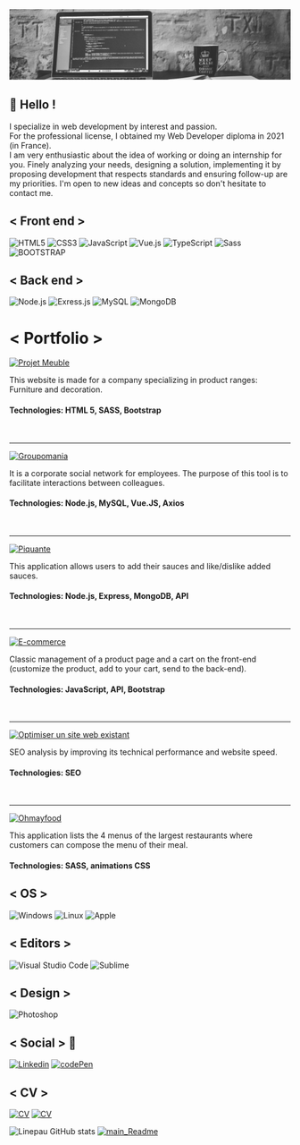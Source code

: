 <img src="main.png">


## 👋 Hello !

<p>
    I specialize in web development by interest and passion.</br>
    For the professional license, I obtained my Web Developer diploma in 2021 (in France).</br>
    I am very enthusiastic about the idea of ​​working or doing an internship for you.
    Finely analyzing your needs, designing a solution, implementing it by proposing development that respects standards and ensuring follow-up are my priorities.
    I'm open to new ideas and concepts so don't hesitate to contact me.
</p>

<h2>< Front end ></h2>

![HTML5](https://img.shields.io/badge/-HTML5-%23E44D27?style=for-the-badge&logo=html5&logoColor=ffffff)
![CSS3](https://img.shields.io/badge/-CSS3-%231572B6?style=for-the-badge&logo=css3)
![JavaScript](https://img.shields.io/badge/JAVASCRIPT-323330?style=for-the-badge&logo=javascript&logoColor=F7DF1E)
![Vue.js](https://img.shields.io/badge/Vue.js-35495E?style=for-the-badge&logo=vue.js&logoColor=4FC08D)
![TypeScript](https://img.shields.io/badge/TypeScript-21618C?style=for-the-badge&logo=TypeScript&logoColor=000000)
![Sass](https://img.shields.io/badge/Sass-7D3C98?style=for-the-badge&logo=Sass&logoColor=white)
![BOOTSTRAP](https://img.shields.io/badge/Bootstrap-563D7C?style=for-the-badge&logo=bootstrap&logoColor=white)

<h2>< Back end ></h2>

![Node.js](https://img.shields.io/badge/Node.js-229954?style=for-the-badge&logo=Node.js&logoColor=000000)
![Exress.js](https://img.shields.io/badge/Exress.js-%23777BB4.svg?style=for-the-badge&logo=Exress.js&logoColor=white)
![MySQL](https://img.shields.io/badge/MySQL-154360?style=for-the-badge&logo=MySQL&logoColor=white)
![MongoDB](https://img.shields.io/badge/MongoDB-239B56?style=for-the-badge&logo=MongoDB&logoColor=000000)

<h1>< Portfolio ></h1>

[![Projet Meuble](https://img.shields.io/badge/Projet_Meuble-F39C12?style=for-the-badge&logo=cliqz&logoColor=000000)](https://artur01300.github.io/ProjetMeuble/)

<p>
    This website is made for a company specializing in product ranges: Furniture and decoration.
</p>

#### Technologies: HTML 5, SASS, Bootstrap
</br>

***

   
[![Groupomania](https://img.shields.io/badge/Groupomania-F39C12?style=for-the-badge&logo=cliqz&logoColor=000000)](https://github.com/Artur01300/OC_P7)

<p>
    It is a corporate social network for employees. The purpose of this tool is to facilitate interactions between colleagues.
</p>

#### Technologies: Node.js, MySQL, Vue.JS, Axios
</br>

***

   
[![Piquante](https://img.shields.io/badge/Piquante-F39C12?style=for-the-badge&logo=cliqz&logoColor=000000)](https://github.com/Artur01300/OC_P6)

<p>
   This application allows users to add their sauces and like/dislike added sauces.
</p>

#### Technologies: Node.js, Express, MongoDB, API
</br>

***

   
[![E-commerce](https://img.shields.io/badge/E_commerce-F39C12?style=for-the-badge&logo=cliqz&logoColor=000000)](https://github.com/Artur01300/OC_P5)

<p>
   Classic management of a product page and a cart on the front-end (customize the product, add to your cart, send to the back-end).
</p>

#### Technologies: JavaScript, API, Bootstrap

</br>

***
   
[![Optimiser un site web existant](https://img.shields.io/badge/Optimiser_un_site_web_existant-F39C12?style=for-the-badge&logo=cliqz&logoColor=000000)](https://github.com/Artur01300/OC_P4)

<p>
   SEO analysis by improving its technical performance and website speed.
</p>

#### Technologies: SEO

</br>

***
   
[![Ohmayfood](https://img.shields.io/badge/Ohmayfood-F39C12?style=for-the-badge&logo=cliqz&logoColor=000000)](https://github.com/Artur01300/OC_P3)

<p>
    This application lists the 4 menus of the largest restaurants where customers can compose the menu of their meal.
</p>

#### Technologies: SASS, animations CSS
   

<h2>< OS ></h2>

![Windows](https://img.shields.io/badge/windows-0078D6?style=for-the-badge&logo=windows&logoColor=white)
![Linux](https://img.shields.io/badge/Linux-F1C40F?style=for-the-badge&logo=Linux&logoColor=white)
![Apple](https://img.shields.io/badge/Apple-797D7F?style=for-the-badge&logo=Apple&logoColor=white)

<h2>< Editors ></h2>

![Visual Studio Code](https://img.shields.io/badge/Visual%20Studio%20Code-0078d7.svg?style=for-the-badge&logo=visual-studio-code&logoColor=white)
![Sublime](https://img.shields.io/badge/Sublime-DC7633.svg?style=for-the-badge&logo=Sublime&logoColor=white)

<h2>< Design ></h2>

![Photoshop](https://img.shields.io/badge/Photoshop-2C4762.svg?style=for-the-badge&logo=Photoshop&logoColor=3498DB)


<h2>< Social > 👥</h2>

[![Linkedin](https://img.shields.io/badge/-Artur-2E86C1?style=for-the-badge&logo=Linkedin)](https://www.linkedin.com/in/artur-karapetyan-8058b61a7/) 
[![codePen](https://img.shields.io/badge/codepen-797D7F?style=for-the-badge&logo=codepen&logoColor=white)](https://codepen.io/Artur_K)

<h2>< CV ></h2>

[![CV](https://img.shields.io/badge/Franch-F39C12?style=for-the-badge&logo=docusign&logoColor=000000)](<img src="CV_fr.pdf">)
[![CV](https://img.shields.io/badge/English-138D75?style=for-the-badge&logo=docusign&logoColor=000000)](<img src="CV_en.pdf">)


![Linepau GitHub stats](https://github-readme-stats.vercel.app/api?username=Artur01300&show_icons=true&theme=radical)
[![main_Readme](https://github-readme-stats.vercel.app/api/top-langs/?username=Artur01300&layout=compact&theme=radical)](https://github.com/Artur01300/github-readme-stats)

